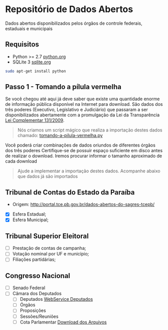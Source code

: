 # Repositório de Dados Abertos
Dados abertos disponibilizados pelos órgãos de controle federais, estaduais e municipais

## Requisitos
 * Python >= 2.7 [python.org](https://www.python.org/)
 * SQLite 3 [sqlite.org](https://www.sqlite.org/)

```sh
sudo apt-get install python
```
## Passo 1 - Tomando a pílula vermelha
Se você chegou até aqui já deve saber que existe uma quantidade enorme de informação pública disponível na Internet para download. 
São dados dos três poderes (Executivo, Legislativo e Judiciário) que passaram a ser disponibilizados abertamente com a promulgação da Lei da Transparência [Lei Complementar 131/2009](http://www.planalto.gov.br/ccivil_03/leis/lcp/lcp131.htm).

> Nós criamos um script mágico que realiza a importação destes dados chamado: [tomando-a-pilula-vermelha.py](https://github.com/paraibatransparente/dados/blob/master/tomando-a-pilula-vermelha.py)

Você poderá criar combinações de dados oriundos de diferentes órgãos dos três poderes
Certifique-se de possuir espaço suficiente em disco antes de realizar o download.
Iremos procurar informar o tamanho aproximado de cada download

> Ajude a implementar a importação destes dados.
Acompanhe abaixo que dados já são importados

## Tribunal de Contas do Estado da Paraíba
 * Origem: http://portal.tce.pb.gov.br/dados-abertos-do-sagres-tcepb/
 * [x] Esfera Estadual;
 * [x] Esfera Municipal;

## Tribunal Superior Eleitoral
 * [ ] Prestação de contas de campanha;
 * [ ] Votação nominal por UF e município;
 * [ ] Filiações partidárias;

## Congresso Nacional
 * [ ] Senado Federal
 * [ ] Câmara dos Deputados
   * [ ] Deputados [WebService Deputados](http://www2.camara.leg.br/transparencia/dados-abertos/dados-abertos-legislativo/webservices/deputados)
   * [ ] Órgãos
   * [ ] Proposições
   * [ ] Sessões/Reuniões
   * [ ] Cota Parlamentar [Download dos Arquivos](http://www2.camara.leg.br/transparencia/cota-para-exercicio-da-atividade-parlamentar/dados-abertos-cota-parlamentar)
